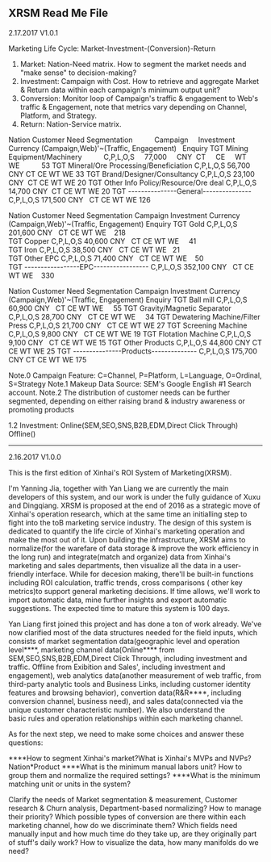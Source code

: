 XRSM Read Me File
----------------------------------------------------------------------------------------------------------------------------------------
2.17.2017   V1.0.1

Marketing Life Cycle: Market-Investment-(Conversion)-Return

1. Market: Nation-Need matrix. How to segment the market needs and "make sense" to decision-making?
2. Investment: Campaign with Cost. How to retrieve and aggregate Market & Return data within each campaign's minimum output unit?
3. Conversion: Monitor loop of Campaign's traffic & engagement to Web's traffic & Engagement, note that metrics vary depending on Channel, Platform, and Strategy.
4. Return: Nation-Service matrix. 

Nation  Customer Need Segmentation            Campaign     Investment  Currency  (Campaign,Web)'~(Traffic, Engagement)    Enquiry
TGT     Mining Equipment/Machinery            C,P,L,O,S     77,000        CNY       CT      CE      WT       WE            53
TGT     Mineral/Ore Processing/Beneficiation  C,P,L,O,S     56,700        CNY       CT      CE      WT       WE            33
TGT     Brand/Designer/Consultancy            C,P,L,O,S     23,100        CNY       CT      CE      WT       WE            20
TGT     Other Info Policy/Resource/Ore deal   C,P,L,O,S     14,700        CNY       CT      CE      WT       WE            20
TGT     ---------------General--------------- C,P,L,O,S    171,500        CNY       CT      CE      WT       WE           126

Nation  Customer Need Segmentation            Campaign     Investment  Currency  (Campaign,Web)'~(Traffic, Engagement)    Enquiry
TGT     Gold                                  C,P,L,O,S    201,600        CNY       CT      CE      WT       WE           218     
TGT     Copper                                C,P,L,O,S     40,600        CNY       CT      CE      WT       WE            41      
TGT     Iron                                  C,P,L,O,S     38,500        CNY       CT      CE      WT       WE            21      
TGT     Other EPC                             C,P,L,O,S     71,400        CNY       CT      CE      WT       WE            50      
TGT     -----------------EPC----------------- C,P,L,O,S    352,100        CNY       CT      CE      WT       WE           330

Nation  Customer Need Segmentation            Campaign     Investment  Currency  (Campaign,Web)'~(Traffic, Engagement)    Enquiry
TGT     Ball mill                             C,P,L,O,S     60,900        CNY       CT      CE      WT       WE            55
TGT     Gravity/Magnetic Separator            C,P,L,O,S     28,700        CNY       CT      CE      WT       WE            34
TGT     Dewatering Machine/Filter Press       C,P,L,O,S     21,700        CNY       CT      CE      WT       WE            27
TGT     Screening Machine                     C,P,L,O,S      9,800        CNY       CT      CE      WT       WE            19
TGT     Flotation Machine                     C,P,L,O,S      9,100        CNY       CT      CE      WT       WE            15
TGT     Other Products                        C,P,L,O,S     44,800        CNY       CT      CE      WT       WE            25
TGT     ---------------Products-------------- C,P,L,O,S    175,700        CNY       CT      CE      WT       WE           175

Note.0 Campaign Feature:  C=Channel, P=Platform, L=Language, O=Ordinal, S=Strategy 
Note.1 Makeup Data Source:  SEM's      Google      English     #1         Search   account.
Note.2 The distribution of customer needs can be further segmented, depending on either raising brand & industry awareness or promoting products


1.2 Investment: Online(SEM,SEO,SNS,B2B,EDM,Direct Click Through) Offline()






----------------------------------------------------------------------------------------------------------------------------------------
2.16.2017   V1.0.0

This is the first edition of Xinhai's ROI System of Marketing(XRSM).

I'm Yanning Jia, together with Yan Liang we are currently the main developers of this system, and our work is under the fully guidance of Xuxu and Dingqiang. XRSM is proposed at the end of 2016 as a strategic move of Xinhai's operation research, which at the same time an initialling step to fight into the toB marketing service industry. The design of this system is dedicated to quantify the life circle of Xinhai's marketing operation and make the most out of it. Upon building the infrastructure, XRSM aims to normalize(for the warefare of data storage & improve the work efficiency in the long run) and integrate(match and organize) data from Xinhai's marketing and sales departments, then visualize all the data in a user-friendly interface. While for decesion making, there'll be built-in functions including ROI calculation, traffic trends, cross comparisons ( other key metrics)to support general marketing decisions. If time allows, we'll work to import automatic data, mine further insights and export automatic suggestions. The expected time to mature this system is 100 days.

Yan Liang first joined this project and has done a ton of work already. We've now clarified most of the data structures needed for the field inputs, which consists of market segmentation data(geographic level and operation level****, marketing channel data(Online**** from SEM,SEO,SNS,B2B,EDM,Direct Click Through, including investment and traffic. Offline from Exibition and Sales', including investment and engagement), web analytics data(another measurement of web traffic, from third-party analytic tools and Business Links, including customer identity features and browsing behavior), convertion data(R&R****, including conversion channel, business need), and sales data(connected via the unique customer characteristic number). We also understand the basic rules and operation relationships within each marketing channel.

As for the next step, we need to make some choices and answer these questions:

****How to segment Xinhai's market?What is Xinhai's MVPs and NVPs? Nation\*Product
****What is the minimum manual labors unit? How to group them and normalize the required settings?
****What is the minimum matching unit or units in the system? 

Clarify the needs of Market segmentation & measurement, Customer research & Churn analysis, Department-based normalizing? How to manage their priority? 
Which possible types of conversion are there within each marketing channel, how do we discriminate them?
Which fields need manually input and how much time do they take up, are they originally part of stuff's daily work?
How to visualize the data, how many manifolds do we need? 
